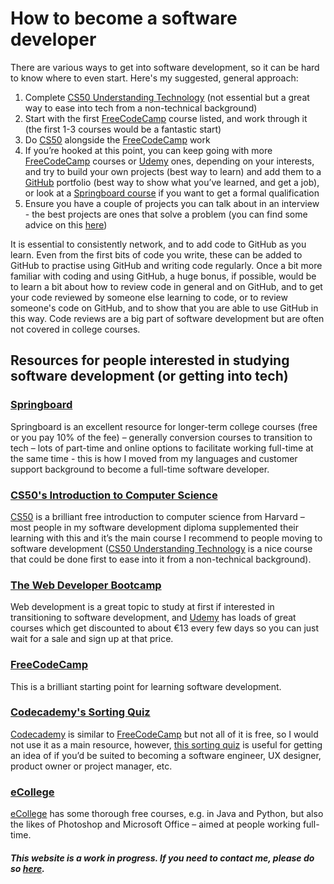 # How to become a software developer

There are various ways to get into software development, so it can be hard to know where to even start. Here's my suggested, general approach:

1.	Complete [CS50 Understanding Technology](https://www.edx.org/course/cs50s-understanding-technology) (not essential but a great way to ease into tech from a non-technical background)
2.	Start with the first [FreeCodeCamp](https://www.freecodecamp.org/learn) course listed, and work through it (the first 1-3 courses would be a fantastic start)
3.	Do [CS50](https://www.edx.org/course/introduction-computer-science-harvardx-cs50x) alongside the [FreeCodeCamp](https://www.freecodecamp.org/learn) work
4.	If you’re hooked at this point, you can keep going with more [FreeCodeCamp](https://www.freecodecamp.org/learn) courses or [Udemy](https://www.udemy.com/) ones, depending on your interests, and try to build your own projects (best way to learn) and add them to a [GitHub](https://github.com/) portfolio (best way to show what you’ve learned, and get a job), or look at a [Springboard course](https://springboardcourses.ie/login) if you want to get a formal qualification
5.  Ensure you have a couple of projects you can talk about in an interview - the best projects are ones that solve a problem (you can find some advice on this [here](https://twitter.com/DThompsonDev/status/1621892116937834500))

It is essential to consistently network, and to add code to GitHub as you learn. Even from the first bits of code you write, these can be added to GitHub to practise using GitHub and writing code regularly. Once a bit more familiar with coding and using GitHub, a huge bonus, if possible, would be to learn a bit about how to review code in general and on GitHub, and to get your code reviewed by someone else learning to code, or to review someone's code on GitHub, and to show that you are able to use GitHub in this way. Code reviews are a big part of software development but are often not covered in college courses.

## Resources for people interested in studying software development (or getting into tech)

### [Springboard](https://springboardcourses.ie/login)
Springboard is an excellent resource for longer-term college courses (free or you pay 10% of the fee) – generally conversion courses to transition to tech – lots of part-time and online options to facilitate working full-time at the same time - this is how I moved from my languages and customer support background to become a full-time software developer.

### [CS50's Introduction to Computer Science](https://www.edx.org/course/introduction-computer-science-harvardx-cs50x)
[CS50](https://www.edx.org/course/introduction-computer-science-harvardx-cs50x) is a brilliant free introduction to computer science from Harvard – most people in my software development diploma supplemented their learning with this and it’s the main course I recommend to people moving to software development ([CS50 Understanding Technology](https://www.edx.org/course/cs50s-understanding-technology) is a nice course that could be done first to ease into it from a non-technical background).

### [The Web Developer Bootcamp](https://www.udemy.com/course/the-web-developer-bootcamp/?src=sac&kw=web+develop)
Web development is a great topic to study at first if interested in transitioning to software development, and [Udemy](https://www.udemy.com/) has loads of great courses which get discounted to about €13 every few days so you can just wait for a sale and sign up at that price.

### [FreeCodeCamp](https://www.freecodecamp.org/learn)
This is a brilliant starting point for learning software development.

### [Codecademy's Sorting Quiz](https://www.codecademy.com/explore/sorting-quiz)
[Codecademy](https://www.codecademy.com/) is similar to [FreeCodeCamp](https://www.freecodecamp.org/learn) but not all of it is free, so I would not use it as a main resource, however, [this sorting quiz](https://www.codecademy.com/explore/sorting-quiz) is useful for getting an idea of if you’d be suited to becoming a software engineer, UX designer, product owner or project manager, etc.

### [eCollege](https://www.ecollege.ie/)
[eCollege](https://www.ecollege.ie/) has some thorough free courses, e.g. in Java and Python, but also the likes of Photoshop and Microsoft Office – aimed at people working full-time.

##### This website is a work in progress. If you need to contact me, please do so [here](https://www.linkedin.com/in/scaulfield7/).
